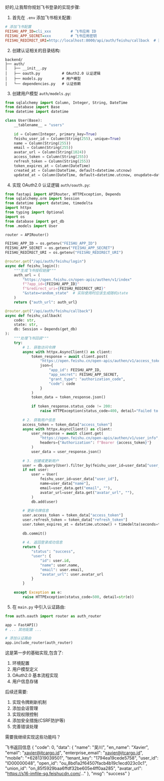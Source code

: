 好的,让我帮你规划飞书登录的实现步骤:

1. 首先在 `.env` 添加飞书相关配置:
```ini
# 添加飞书配置
FEISHU_APP_ID=cli_xxx         # 飞书应用 ID
FEISHU_APP_SECRET=xxx         # 飞书应用密钥
FEISHU_REDIRECT_URI=http://localhost:8000/api/auth/feishu/callback  # 开发环境回调地址
```

2. 创建认证相关的目录结构:
```
backend/
├── auth/
│   ├── __init__.py
│   ├── oauth.py          # OAuth2.0 认证逻辑
│   ├── models.py         # 用户模型
│   └── dependencies.py   # 认证依赖
```

3. 创建用户模型 `auth/models.py`:
```python
from sqlalchemy import Column, Integer, String, DateTime
from database import Base
from datetime import datetime

class User(Base):
    __tablename__ = "users"
    
    id = Column(Integer, primary_key=True)
    feishu_user_id = Column(String(255), unique=True)
    name = Column(String(255))
    email = Column(String(255))
    avatar_url = Column(String(1024))
    access_token = Column(String(255))
    refresh_token = Column(String(255))
    token_expires_at = Column(DateTime)
    created_at = Column(DateTime, default=datetime.utcnow)
    updated_at = Column(DateTime, default=datetime.utcnow, onupdate=datetime.utcnow)
```

4. 实现 OAuth2.0 认证逻辑 `auth/oauth.py`:
```python
from fastapi import APIRouter, HTTPException, Depends
from sqlalchemy.orm import Session
from datetime import datetime, timedelta
import httpx
from typing import Optional
import os
from database import get_db
from .models import User

router = APIRouter()

FEISHU_APP_ID = os.getenv("FEISHU_APP_ID")
FEISHU_APP_SECRET = os.getenv("FEISHU_APP_SECRET")
FEISHU_REDIRECT_URI = os.getenv("FEISHU_REDIRECT_URI")

@router.get("/api/auth/feishu/login")
async def feishu_login():
    """生成飞书授权链接"""
    auth_url = (
        "https://open.feishu.cn/open-apis/authen/v1/index"
        f"?app_id={FEISHU_APP_ID}"
        f"&redirect_uri={FEISHU_REDIRECT_URI}"
        "&state=random_state"  # 实际使用时应该生成随机state
    )
    return {"auth_url": auth_url}

@router.get("/api/auth/feishu/callback")
async def feishu_callback(
    code: str,
    state: str,
    db: Session = Depends(get_db)
):
    """处理飞书回调"""
    try:
        # 1. 获取访问令牌
        async with httpx.AsyncClient() as client:
            token_response = await client.post(
                "https://open.feishu.cn/open-apis/authen/v1/access_token",
                json={
                    "app_id": FEISHU_APP_ID,
                    "app_secret": FEISHU_APP_SECRET,
                    "grant_type": "authorization_code",
                    "code": code
                }
            )
            token_data = token_response.json()
            
            if token_response.status_code != 200:
                raise HTTPException(status_code=400, detail="Failed to get access token")
                
        # 2. 获取用户信息
        access_token = token_data["access_token"]
        async with httpx.AsyncClient() as client:
            user_response = await client.get(
                "https://open.feishu.cn/open-apis/authen/v1/user_info",
                headers={"Authorization": f"Bearer {access_token}"}
            )
            user_data = user_response.json()
            
        # 3. 创建或更新用户
        user = db.query(User).filter_by(feishu_user_id=user_data["user_id"]).first()
        if not user:
            user = User(
                feishu_user_id=user_data["user_id"],
                name=user_data["name"],
                email=user_data.get("email", ""),
                avatar_url=user_data.get("avatar_url", ""),
            )
            db.add(user)
            
        # 更新令牌信息
        user.access_token = token_data["access_token"]
        user.refresh_token = token_data["refresh_token"]
        user.token_expires_at = datetime.utcnow() + timedelta(seconds=token_data["expires_in"])
        
        db.commit()
        
        # 4. 返回登录成功信息
        return {
            "status": "success",
            "user": {
                "id": user.id,
                "name": user.name,
                "email": user.email,
                "avatar_url": user.avatar_url
            }
        }
        
    except Exception as e:
        raise HTTPException(status_code=500, detail=str(e))
```

5. 在 `main.py` 中引入认证路由:
```python
from auth.oauth import router as auth_router

app = FastAPI()
# ... 其他配置 ...

# 添加认证路由
app.include_router(auth_router)
```

这是第一步的基础实现,包含了:
1. 环境配置
2. 用户模型定义
3. OAuth2.0 基本流程实现
4. 用户信息存储

后续还需要:
1. 实现令牌刷新机制
2. 添加会话管理
3. 实现权限控制
4. 添加安全措施(CSRF防护等)
5. 完善错误处理

需要我继续实现这些功能吗？


飞书返回信息
{
  "code": 0,
  "data": {
    "name": "吴川",
    "en_name": "Xavier",
    "email": "xavier@jtcargo.id",
    "enterprise_email": "xavier@jtcargo.id",
    "mobile": "+6281319039501",
    "tenant_key": "1794ea19cede5758",
    "user_id": "ID00000048",
    "open_id": "ou_8bd1a2f64507facb4b19c1ecd023c0c1",
    "union_id": "on_85f5929baa6ffdf32be605e4ff0aa285",
    "avatar_url": "https://s16-imfile-sg.feishucdn.com/..."
  },
  "msg": "success"
}